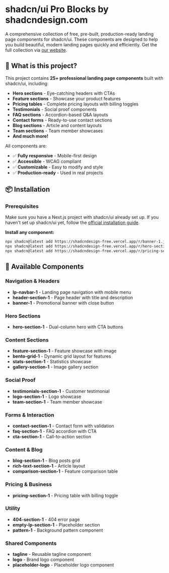 # shadcn/ui Pro Blocks by shadcndesign.com

A comprehensive collection of free, pre-built, production-ready landing page components for shadcn/ui. These components are designed to help you build beautiful, modern landing pages quickly and efficiently. Get the full collection via [our website](https://www.shadcndesign.com).

## 🚀 What is this project?

This project contains **25+ professional landing page components** built with shadcn/ui, including:

- **Hero sections** - Eye-catching headers with CTAs
- **Feature sections** - Showcase your product features
- **Pricing tables** - Complete pricing layouts with billing toggles
- **Testimonials** - Social proof components
- **FAQ sections** - Accordion-based Q&A layouts
- **Contact forms** - Ready-to-use contact sections
- **Blog sections** - Article and content layouts
- **Team sections** - Team member showcases
- **And much more!**

All components are:

- ✅ **Fully responsive** - Mobile-first design
- ✅ **Accessible** - WCAG compliant
- ✅ **Customizable** - Easy to modify and style
- ✅ **Production-ready** - Used in real projects

## 📦 Installation

### Prerequisites

Make sure you have a Next.js project with shadcn/ui already set up. If you haven't set up shadcn/ui yet, follow the [official installation guide](https://ui.shadcn.com/docs/installation).

**Install any component:**

```bash
npx shadcn@latest add https://shadcndesign-free.vercel.app/r/banner-1.json
npx shadcn@latest add https://shadcndesign-free.vercel.app/r/hero-section-1.json
npx shadcn@latest add https://shadcndesign-free.vercel.app/r/pricing-section-1.json
```

## 🎨 Available Components

### Navigation & Headers

- **lp-navbar-1** - Landing page navigation with mobile menu
- **header-section-1** - Page header with title and description
- **banner-1** - Promotional banner with close button

### Hero Sections

- **hero-section-1** - Dual-column hero with CTA buttons

### Content Sections

- **feature-section-1** - Feature showcase with image
- **bento-grid-1** - Dynamic grid layout for features
- **stats-section-1** - Statistics showcase
- **gallery-section-1** - Image gallery section

### Social Proof

- **testimonials-section-1** - Customer testimonial
- **logo-section-1** - Logo showcase
- **team-section-1** - Team member showcase

### Forms & Interaction

- **contact-section-1** - Contact form with validation
- **faq-section-1** - FAQ accordion with CTA
- **cta-section-1** - Call-to-action section

### Content & Blog

- **blog-section-1** - Blog posts grid
- **rich-text-section-1** - Article layout
- **comparison-section-1** - Feature comparison table

### Pricing & Business

- **pricing-section-1** - Pricing table with billing toggle

### Utility

- **404-section-1** - 404 error page
- **empty-lp-section-1** - Placeholder section
- **pattern-1** - Background pattern component

### Shared Components

- **tagline** - Reusable tagline component
- **logo** - Brand logo component
- **placeholder-logo** - Placeholder logo component
